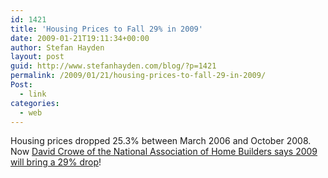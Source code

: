 ```yaml
---
id: 1421
title: 'Housing Prices to Fall 29% in 2009'
date: 2009-01-21T19:11:34+00:00
author: Stefan Hayden
layout: post
guid: http://www.stefanhayden.com/blog/?p=1421
permalink: /2009/01/21/housing-prices-to-fall-29-in-2009/
Post:
  - link
categories:
  - web
---
```

Housing prices dropped 25.3% between March 2006 and October 2008. Now <a href="http://www.calculatedriskblog.com/2009/01/national-association-of-home-builders.html">David Crowe of the National Association of Home Builders  says 2009 will bring a 29% drop</a>!